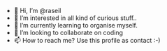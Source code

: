 - 👋 Hi, I’m @raseil
- 👀 I’m interested in all kind of curious stuff..
- 🌱 I’m currently learning to organise myself.
- 💞️ I’m looking to collaborate on coding
- 📫 How to reach me? Use this profile as contact :-)

<!---
raseil/raseil is a ✨ special ✨ repository because its `README.md` (this file) appears on your GitHub profile.
You can click the Preview link to take a look at your changes.
--->
